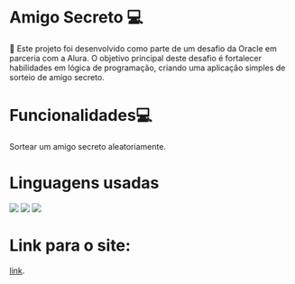 <h1>Amigo Secreto 💻</h1>

<p>🎯 Este projeto foi desenvolvido como parte de um desafio da Oracle em parceria com a Alura. O objetivo principal deste desafio é fortalecer habilidades em lógica de programação, criando uma aplicação simples de sorteio de amigo secreto.</p>

<h1>Funcionalidades💻</h1>
<p>Sortear um amigo secreto aleatoriamente.</p>

<h1>Linguagens usadas </h1>
<div>
  <img src="https://img.shields.io/badge/HTML-239120?style=for-the-badge&logo=html5&logoColor=white">
  <img src="https://img.shields.io/badge/CSS-239120?&style=for-the-badge&logo=css3&logoColor=white">
  <img src="https://img.shields.io/badge/JavaScript-F7DF1E?style=for-the-badge&logo=javascript&logoColor=black">
</div>

<h1>Link para o site: </h1>

[link](https://amigo-secreto-nine-navy.vercel.app/).
